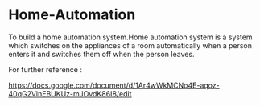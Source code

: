 # Home-Automation

To build a home automation system.Home automation system is a system which switches on the appliances of a room automatically when a person enters it and switches them off when the person leaves.

For further reference :

https://docs.google.com/document/d/1Ar4wWkMCNo4E-aqoz-40qG2VlnEBUKUz-mJOvdK86I8/edit
